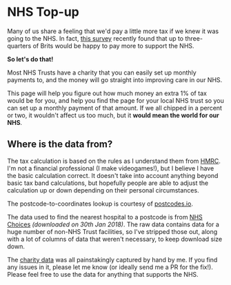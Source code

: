 # NHS Top-up

Many of us share a feeling that we'd pay a little more tax if we knew it was going to the NHS.
In fact, [this survey](https://www.mirror.co.uk/news/politics/three-quarters-brits-would-pay-11955709) recently found that up to three-quarters of Brits would be happy to pay more to support the NHS.

**So let's do that!**

Most NHS Trusts have a charity that you can easily set up monthly payments to, and the money will go straight into improving care in our NHS.

This page will help you figure out how much money an extra 1% of tax would be for you, and help you find the page for your local NHS trust so you can set up a monthly payment of that amount. If we all chipped in a percent or two, it wouldn't affect us too much, but it **would mean the world for our NHS**.

## Where is the data from?

The tax calculation is based on the rules as I understand them from [HMRC](https://www.gov.uk/government/publications/rates-and-allowances-income-tax/income-tax-rates-and-allowances-current-and-past#tax-rates-and-bands). I'm not a financial professional (I make videogames!), but I believe I have the basic calculation correct. It doesn't take into account anything beyond basic tax band calculations, but hopefully people are able to adjust the calculation up or down depending on their personal circumstances.

The postcode-to-coordinates lookup is courtesy of [postcodes.io](http://postcodes.io).

The data used to find the nearest hospital to a postcode is from [NHS Choices](https://www.nhs.uk/aboutNHSChoices/aboutnhschoices/how-we-perform/Pages/datasets.aspx">https://www.nhs.uk/aboutNHSChoices/aboutnhschoices/how-we-perform/Pages/datasets.aspx) _(downloaded on 30th Jan 2018)_. The raw data contains data for a huge number of non-NHS Trust facilities, so I've stripped those out, along with a lot of columns of data that weren't necessary, to keep download size down.

The [charity data](https://raw.githubusercontent.com/TheRealMolen/nhs/master/data/NHSCharities.csv) was all painstakingly captured by hand by me. If you find any issues in it, please let me know (or ideally send me a PR for the fix!). Please feel free to use the data for anything that supports the NHS.
          